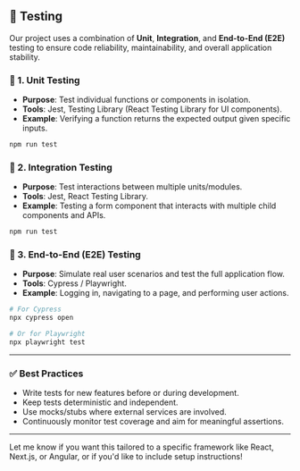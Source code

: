  ## 🧪 Testing

Our project uses a combination of **Unit**, **Integration**, and **End-to-End (E2E)** testing to ensure code reliability, maintainability, and overall application stability.

### 🔹 1. Unit Testing
- **Purpose**: Test individual functions or components in isolation.
- **Tools**: Jest, Testing Library (React Testing Library for UI components).
- **Example**: Verifying a function returns the expected output given specific inputs.

```bash
npm run test
```

### 🔹 2. Integration Testing
- **Purpose**: Test interactions between multiple units/modules.
- **Tools**: Jest, React Testing Library.
- **Example**: Testing a form component that interacts with multiple child components and APIs.

```bash
npm run test
```

### 🔹 3. End-to-End (E2E) Testing
- **Purpose**: Simulate real user scenarios and test the full application flow.
- **Tools**: Cypress / Playwright.
- **Example**: Logging in, navigating to a page, and performing user actions.

```bash
# For Cypress
npx cypress open

# Or for Playwright
npx playwright test
```

---

### ✅ Best Practices
- Write tests for new features before or during development.
- Keep tests deterministic and independent.
- Use mocks/stubs where external services are involved.
- Continuously monitor test coverage and aim for meaningful assertions.

---

Let me know if you want this tailored to a specific framework like React, Next.js, or Angular, or if you'd like to include setup instructions!
